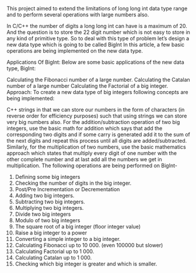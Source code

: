 This project aimed to extend the limitations of long long int data type range and to perform several operations with large numbers also.

In C/C++ the number of digits a long long int can have is a maximum of 20. And the question is to store the 22 digit number which is not easy to store in any kind of primitive type. So to deal with this type of problem let’s design a new data type which is going to be called BigInt In this article, a few basic operations are being implemented on the new data type.


Applications Of BigInt:
Below are some basic applications of the new data type, BigInt:

Calculating the Fibonacci number of a large number.
Calculating the Catalan number of a large number
Calculating the Factorial of a big integer.
Approach:
To create a new data type of big integers following concepts are being implemented:

C++ strings in that we can store our numbers in the form of characters (in reverse order for efficiency purposes) such that using strings we can store very big numbers also.
For the addition/subtraction operation of two big integers, use the basic math for addition which says that add the corresponding two digits and if some carry is generated add it to the sum of the next digits and repeat this process until all digits are added/subtracted.
Similarly, for the multiplication of two numbers, use the basic mathematics approach which states that multiply every digit of one number with the other complete number and at last add all the numbers we get in multiplication.
The following operations are being performed on BigInt-
1. Defining some big integers
2. Checking the number of digits in the big integer.
3. Post/Pre Incrementation or Decrementation
4. Adding two big integers.
5. Subtracting two big integers.
6. Multiplying two big integers.
7. Divide two big integers
8. Modulo of two big integers
9. The square root of a big integer (floor integer value)
10. Raise a big integer to a power
11. Converting a simple integer to a big integer.
12. Calculating Fibonacci up to 10 000. (even 100000 but slower)
13. Calculating Factorial up to 1 000.
14. Calculating Catalan up to 1 000.
15. Checking which big integer is greater and which is smaller.
